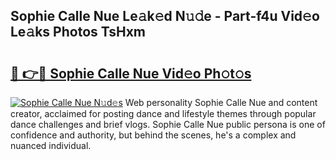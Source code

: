 ## Sophie Calle Nue Le𝚊k𝚎d N𝚞𝚍e - Part-f4u Vid𝚎o Le𝚊ks Photos TsHxm

# <h2><a href="http://fb3n2t.evod.top/?m=Sophie+Calle+Nue">🔗 👉🔴 Sophie Calle Nue Vid𝚎o Ph𝚘t𝚘s</a></h2>

[![Sophie Calle Nue N𝚞d𝚎s](https://i.imgur.com/8V9OHl7.gif)](http://fb3n2t.evod.top/?m=Sophie+Calle+Nue)
Web personality Sophie Calle Nue and content creator, acclaimed for posting dance and lifestyle themes through popular dance challenges and brief vlogs. Sophie Calle Nue public persona is one of confidence and authority, but behind the scenes, he's a complex and nuanced individual. 
